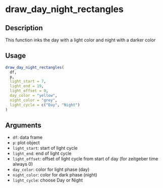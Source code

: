 # draw_day_night_rectangles

## Description

This function inks the day with a light color and night with a darker color

## Usage

```r
draw_day_night_rectangles(
  df,
  p,
  light_start = 7,
  light_end = 19,
  light_offset = 0,
  day_color = "yellow",
  night_color = "grey",
  light_cycle = c("Day", "Night")
)
```

## Arguments

* `df`: data frame
* `p`: plot object
* `light_start`: start of light cycle
* `light_end`: end of light cycle
* `light_offset`: offset of light cycle from start of day (for zeitgeber time always 0)
* `day_color`: color for light phase (day)
* `night_color`: color for dark phase (night)
* `light_cycle`: choose Day or Night

